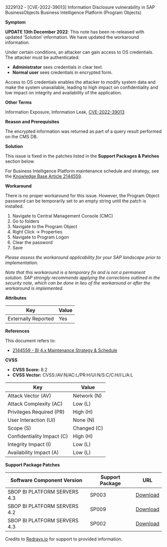 3229132 - [CVE-2022-39013] Information Disclosure vulnerability in SAP BusinessObjects Business Intelligence Platform (Program Objects)

**Symptom**

**UPDATE 13th December 2022**: This note has been re-released with updated 'Solution’ information. We have updated the workaround information.

Under certain conditions, an attacker can gain access to OS credentials. The attacker must be authenticated:

- **Administrator** sees credentials in clear text.
- **Normal user** sees credentials in encrypted form.

Access to OS credentials enables the attacker to modify system data and make the system unavailable, leading to high impact on confidentiality and low impact on integrity and availability of the application.

**Other Terms**

Information Exposure, Information Leak, [CVE-2022-39013](https://cve.mitre.org/cgi-bin/cvename.cgi?name=CVE-2022-39013)

**Reason and Prerequisites**

The encrypted information was returned as part of a query result performed on the CMS DB.

**Solution**

This issue is fixed in the patches listed in the **Support Packages & Patches** section below.

For Business Intelligence Platform maintenance schedule and strategy, see the [Knowledge Base Article 2144559](https://me.sap.com/servicessupport/knowledge/notes/2144559).

**Workaround**

There is no proper workaround for this issue. However, the Program Object password can be temporarily set to an empty string until the patch is installed.

1. Navigate to Central Management Console (CMC)
2. Go to folders
3. Navigate to the Program Object
4. Right Click → Properties
5. Navigate to Program Logon
6. Clear the password
7. Save

*Please assess the workaround applicability for your SAP landscape prior to implementation.*

*Note that this workaround is a temporary fix and is not a permanent solution. SAP strongly recommends applying the corrections outlined in the security note, which can be done in lieu of the workaround or after the workaround is implemented.*

**Attributes**

| Key                  | Value |
|----------------------|-------|
| Externally Reported | Yes   |

**References**

This document refers to:

- [2144559 - BI 4.x Maintenance Strategy & Schedule](https://me.sap.com/servicessupport/knowledge/notes/2144559)

**CVSS**

- **CVSS Score:** 8.2
- **CVSS Vector:** CVSS:/AV:N/AC:L/PR:H/UI:N/S:C/C:H/I:L/A:L

| Key                      | Value       |
|--------------------------|-------------|
| Attack Vector (AV)       | Network (N) |
| Attack Complexity (AC)   | Low (L)     |
| Privileges Required (PR) | High (H)    |
| User Interaction (UI)    | None (N)    |
| Scope (S)                | Changed (C) |
| Confidentiality Impact (C)| High (H)    |
| Integrity Impact (I)     | Low (L)     |
| Availability Impact (A)  | Low (L)     |

**Support Package Patches**

| Software Component Version        | Support Package | URL                                                                                                                                                                                                 |
|-----------------------------------|------------------|-----------------------------------------------------------------------------------------------------------------------------------------------------------------------------------------------------|
| SBOP BI PLATFORM SERVERS 4.3       | SP003            | [Download](https://me.sap.com/softwarecenter/template/products/_APP=00200682500000001943&_EVENT=DISPHIER&HEADER=Y&FUNCTIONBAR=N&EVENT=TREE&NE=NAVIGATE&ENR=73555000100200006622&V=MAINT) |
| SBOP BI PLATFORM SERVERS 4.2       | SP009            | [Download](https://me.sap.com/softwarecenter/template/products/_APP=00200682500000001943&_EVENT=DISPHIER&HEADER=Y&FUNCTIONBAR=N&EVENT=TREE&NE=NAVIGATE&ENR=73555000100200001041&V=MAINT) |
| SBOP BI PLATFORM SERVERS 4.3       | SP002            | [Download](https://me.sap.com/softwarecenter/template/products/_APP=00200682500000001943&_EVENT=DISPHIER&HEADER=Y&FUNCTIONBAR=N&EVENT=TREE&NE=NAVIGATE&ENR=73555000100200006622&V=MAINT) |

Credits to [Redrays.io](https://redrays.io) for support to provided information.